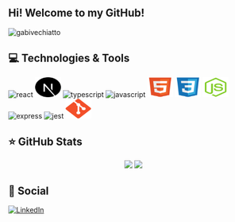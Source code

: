 ## Hi! Welcome to my GitHub!

<p align="left"><img src="https://komarev.com/ghpvc/?username=gabivechiatto&label=Profile%20views&color=0e75b6&style=flat" alt="gabivechiatto" />
  

## 💻 Technologies & Tools

<div align="left">
  <img src="https://cdn.jsdelivr.net/gh/devicons/devicon/icons/react/react-original.svg" height="40" width="52" alt="react" title="ReactJS" /> 
  <img src="https://raw.githubusercontent.com/devicons/devicon/master/icons/nextjs/nextjs-original.svg" height="40" width="52" alt="next" title="NextJS" />
  <img src="https://cdn.jsdelivr.net/gh/devicons/devicon/icons/typescript/typescript-original.svg" height="40" width="52" alt="typescript" title="TypeScript" />
  <img src="https://cdn.jsdelivr.net/gh/devicons/devicon/icons/javascript/javascript-original.svg" height="40" width="52" alt="javascript" title="JavaScript" /> 
  <img src="https://raw.githubusercontent.com/devicons/devicon/master/icons/html5/html5-original.svg" height="40" width="52" alt="html" title="HTML" />
  <img src="https://raw.githubusercontent.com/devicons/devicon/master/icons/css3/css3-original.svg" height="40" width="52" alt="css" title="CSS" />    
  <img src="https://raw.githubusercontent.com/devicons/devicon/master/icons/nodejs/nodejs-original.svg" height="40" width="52" alt="node" title="NodeJS" />
  <img src="https://raw.githubusercontent.com/devicons/devicon/master/icons/expressjs/expressjs-original.svg" height="40" width="52" alt="express" title="ExpressJS" />
  <img src="https://cdn.jsdelivr.net/gh/devicons/devicon/icons/jest/jest-plain.svg" height="40" width="52" alt="jest" title="Jest" />  
  <img src="https://raw.githubusercontent.com/devicons/devicon/master/icons/git/git-original.svg" height="40" width="52" alt="git" title="Git" />
</div>

## ⭐ GitHub Stats

<p align = "center">
  <img src = "https://github-readme-stats.vercel.app/api?username=gabivechiatto&show_icons=true&theme=tokyonight&line_height=27">
  <img src = "https://github-readme-stats.vercel.app/api/top-langs/?username=gabivechiatto&theme=tokyonight">
</p>

## 🎯 Social 

[![LinkedIn](https://img.shields.io/badge/linkedin-%230077B5.svg?&style=for-the-badge&logo=linkedin&logoColor=white)](https://www.linkedin.com/in/gvechiatto/)

